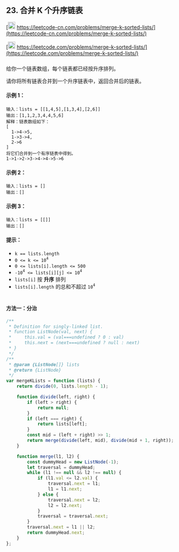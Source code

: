 ## 23. 合并 K 个升序链表

[<img src="https://static.leetcode-cn.com/cn-mono-assets/production/assets/logo-dark-cn.c42314a8.svg" height="20" /> https://leetcode-cn.com/problems/merge-k-sorted-lists/](https://leetcode-cn.com/problems/merge-k-sorted-lists/)

[<img src="https://assets.leetcode.com/static_assets/public/webpack_bundles/images/logo-dark.e99485d9b.svg" height="20"/> https://leetcode.com/problems/merge-k-sorted-lists/](https://leetcode.com/problems/merge-k-sorted-lists/)

###

给你一个链表数组，每个链表都已经按升序排列。

请你将所有链表合并到一个升序链表中，返回合并后的链表。

#### 示例 1：

```
输入：lists = [[1,4,5],[1,3,4],[2,6]]
输出：[1,1,2,3,4,4,5,6]
解释：链表数组如下：
[
  1->4->5,
  1->3->4,
  2->6
]
将它们合并到一个有序链表中得到。
1->1->2->3->4->4->5->6
```

#### 示例 2：

```
输入：lists = []
输出：[]
```

#### 示例 3：

```
输入：lists = [[]]
输出：[]
```

#### 提示：

-   `k == lists.length`
-   `0 <= k <= 10`<sup>`4`</sup>
-   `0 <= lists[i].length <= 500`
-   `-10`<sup>`4`</sup>` <= lists[i][j] <= 10`<sup>`4`</sup>
-   `lists[i]` 按 **升序** 排列
-   `lists[i].length` 的总和不超过 `10`<sup>`4`</sup>

#

#### 方法一：分治

```js
/**
 * Definition for singly-linked list.
 * function ListNode(val, next) {
 *     this.val = (val===undefined ? 0 : val)
 *     this.next = (next===undefined ? null : next)
 * }
 */
/**
 * @param {ListNode[]} lists
 * @return {ListNode}
 */
var mergeKLists = function (lists) {
    return divide(0, lists.length - 1);

    function divide(left, right) {
        if (left > right) {
            return null;
        }
        if (left === right) {
            return lists[left];
        }
        const mid = (left + right) >> 1;
        return merge(divide(left, mid), divide(mid + 1, right));
    }

    function merge(l1, l2) {
        const dummyHead = new ListNode(-1);
        let traversal = dummyHead;
        while (l1 !== null && l2 !== null) {
            if (l1.val <= l2.val) {
                traversal.next = l1;
                l1 = l1.next;
            } else {
                traversal.next = l2;
                l2 = l2.next;
            }
            traversal = traversal.next;
        }
        traversal.next = l1 || l2;
        return dummyHead.next;
    }
};
```
